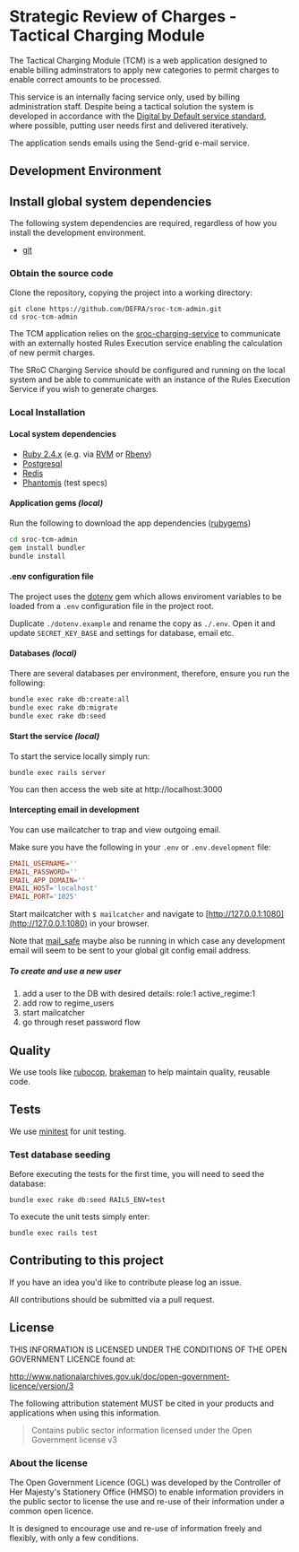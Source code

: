 # Strategic Review of Charges - Tactical Charging Module

The Tactical Charging Module (TCM) is a web application designed to enable billing adminstrators to apply new categories to permit charges to enable correct amounts to be processed.

This service is an internally facing service only, used by billing administration staff.  Despite being a tactical solution the system is developed in accordance with the [Digital by Default service standard](https://www.gov.uk/service-manual/digital-by-default), where possible, putting user needs first and delivered iteratively.

The application sends emails using the Send-grid e-mail service.

## Development Environment

## Install global system dependencies

The following system dependencies are required, regardless of how you install the development environment.

* [git](https://git-scm.com/book/en/v2/Getting-Started-Installing-Git)

### Obtain the source code

Clone the repository, copying the project into a working directory:

    git clone https://github.com/DEFRA/sroc-tcm-admin.git
    cd sroc-tcm-admin

The TCM application relies on the [sroc-charging-service](https://github.com/DEFRA/sroc-charging-service) to communicate with an externally hosted Rules Execution service enabling the calculation of new permit charges.

The SRoC Charging Service should be configured and running on the local system and be able to communicate with an instance of the Rules Execution Service if you wish to generate charges.

### Local Installation

#### Local system dependencies

* [Ruby 2.4.x](https://www.ruby-lang.org) (e.g. via [RVM](https://rvm.io) or [Rbenv](https://github.com/sstephenson/rbenv/blob/master/README.md))
* [Postgresql](http://www.postgresql.org/download)
* [Redis](https://redis.io)
* [Phantomjs](https://github.com/teampoltergeist/poltergeist#installing-phantomjs) (test specs)

#### Application gems _(local)_

Run the following to download the app dependencies ([rubygems](https://www.ruby-lang.org/en/libraries/))

```sh
cd sroc-tcm-admin
gem install bundler
bundle install
```

#### .env configuration file

The project uses the [dotenv](https://github.com/bkeepers/dotenv)
gem which allows enviroment variables to be loaded from a
`.env` configuration file in the project root.

Duplicate `./dotenv.example` and rename the copy as `./.env`.
Open it and update `SECRET_KEY_BASE` and settings for database, email etc.


#### Databases _(local)_

There are several databases per environment, therefore, ensure you run the following:

```sh
bundle exec rake db:create:all
bundle exec rake db:migrate
bundle exec rake db:seed
```

#### Start the service _(local)_

To start the service locally simply run:

    bundle exec rails server

You can then access the web site at http://localhost:3000

#### Intercepting email in development

You can use mailcatcher to trap and view outgoing email.

Make sure you have the following in your `.env` or `.env.development` file:

```conf
EMAIL_USERNAME=''
EMAIL_PASSWORD=''
EMAIL_APP_DOMAIN=''
EMAIL_HOST='localhost'
EMAIL_PORT='1025'
```

Start mailcatcher with `$ mailcatcher` and navigate to
[http://127.0.0.1:1080](http://127.0.0.1:1080) in your browser.

Note that [mail_safe](https://github.com/myronmarston/mail_safe) maybe also be running in which
case any development email will seem to be sent to your global git config email address.


##### To create and use a new user

1. add a user to the DB with desired details: role:1 active_regime:1
2. add row to regime_users
3. start mailcatcher
4. go through reset password flow

## Quality

We use tools like [rubocop](https://github.com/bbatsov/rubocop), [brakeman](https://github.com/presidentbeef/brakeman) to help maintain quality, reusable code.


## Tests

We use [minitest](https://github.com/seattlerb/minitest) for unit testing.

### Test database seeding

Before executing the tests for the first time, you will need to seed the database:

    bundle exec rake db:seed RAILS_ENV=test

To execute the unit tests simply enter:

    bundle exec rails test


## Contributing to this project

If you have an idea you'd like to contribute please log an issue.

All contributions should be submitted via a pull request.

## License

THIS INFORMATION IS LICENSED UNDER THE CONDITIONS OF THE OPEN GOVERNMENT LICENCE found at:

http://www.nationalarchives.gov.uk/doc/open-government-licence/version/3

The following attribution statement MUST be cited in your products and applications when using this information.

> Contains public sector information licensed under the Open Government license v3

### About the license

The Open Government Licence (OGL) was developed by the Controller of Her Majesty's Stationery Office (HMSO) to enable information providers in the public sector to license the use and re-use of their information under a common open licence.

It is designed to encourage use and re-use of information freely and flexibly, with only a few conditions.
